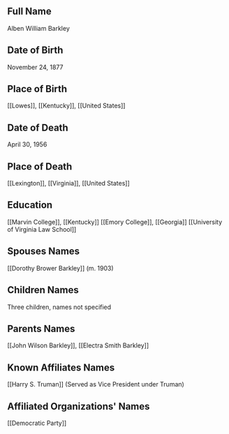 ## Full Name
Alben William Barkley

## Date of Birth
November 24, 1877

## Place of Birth
[[Lowes]], [[Kentucky]], [[United States]]

## Date of Death
April 30, 1956

## Place of Death
[[Lexington]], [[Virginia]], [[United States]]

## Education
[[Marvin College]], [[Kentucky]]
[[Emory College]], [[Georgia]]
[[University of Virginia Law School]]

## Spouses Names
[[Dorothy Brower Barkley]] (m. 1903)

## Children Names
Three children, names not specified

## Parents Names
[[John Wilson Barkley]], 
[[Electra Smith Barkley]]

## Known Affiliates Names
[[Harry S. Truman]] (Served as Vice President under Truman)

## Affiliated Organizations' Names
[[Democratic Party]]

